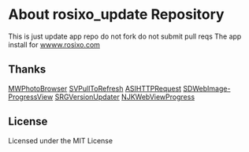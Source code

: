 About rosixo_update Repository
===================================
This is just update app repo do not fork do not submit pull reqs
The app install for [wwww.rosixo.com](http://wwww.rosixo.com)

## Thanks

  [MWPhotoBrowser](https://github.com/mwaterfall/MWPhotoBrowser)
  [SVPullToRefresh](https://github.com/samvermette/SVPullToRefresh)
  [ASIHTTPRequest](https://github.com/paytronix/ASIHTTPRequest)
  [SDWebImage-ProgressView](https://github.com/kevinrenskers/SDWebImage-ProgressView)
  [SRGVersionUpdater](https://github.com/sinabs/SRGVersionUpdater)
  [NJKWebViewProgress](https://github.com/ninjinkun/NJKWebViewProgress)

## License
Licensed under the MIT License
